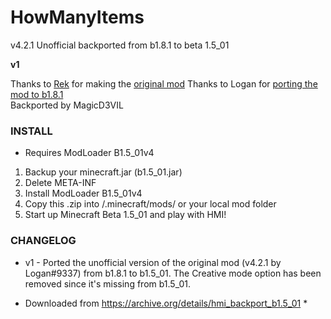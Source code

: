 # HowManyItems 
v4.2.1 Unofficial backported from b1.8.1 to beta 1.5_01  

**v1**  
  
Thanks to [Rek](https://github.com/rekadoodle) for making the [original mod](https://github.com/rekadoodle/HowManyItems/releases/tag/v4.2) 
Thanks to Logan for [porting the mod to b1.8.1](https://www.mediafire.com/file/bd1e8w8nh5l1pg5)  
Backported by MagicD3VIL  
  
### INSTALL  
* Requires ModLoader B1.5_01v4
1. Backup your minecraft.jar (b1.5_01.jar)  
2. Delete META-INF  
3. Install ModLoader B1.5_01v4  
4. Copy this .zip into /.minecraft/mods/ or your local mod folder  
5. Start up Minecraft Beta 1.5_01 and play with HMI!  

### CHANGELOG
* v1 - Ported the unofficial version of the original mod (v4.2.1 by Logan#9337) from b1.8.1 to b1.5_01. The Creative mode option has been removed since it's missing from b1.5_01.  
  
* Downloaded from https://archive.org/details/hmi_backport_b1.5_01 *  
